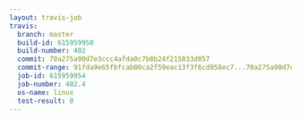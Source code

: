 ```yaml
---
layout: travis-job
travis:
  branch: master
  build-id: 615959950
  build-number: 402
  commit: 70a275a90d7e3ccc4afda0c7b8b24f215833d857
  commit-range: 91fda9e65fbfcab00ca2f59eac13f3f6cd958ec7...70a275a90d7e3ccc4afda0c7b8b24f215833d857
  job-id: 615959954
  job-number: 402.4
  os-name: linux
  test-result: 0
---
```

